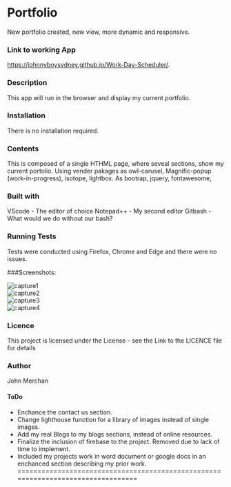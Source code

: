 # Portfolio
New portfolio created, new view, more dynamic and responsive.

### Link to working App

https://johnnyboysydney.github.io/Work-Day-Scheduler/.

### Description
This app will run in the browser and display my current portfolio.

### Installation
There is no installation required.

### Contents
This is composed of a single HTHML page, where seveal sections, show my current portolio. 
Using vender pakages as owl-carusel, Magnific-popup (work-in-progress), isotope, lightbox.
As bootrap, jquery, fontawesome,

### Built with
VScode - The editor of choice
Notepad++ - My second editor
Gitbash - What would we do without our bash?

### Running Tests
Tests were conducted using Firefox, Chrome and Edge and there were no issues.

###Screenshots:

![capture1](https://user-images.githubusercontent.com/54227198/79071988-fb326c80-7d21-11ea-86d2-ba50ac6d57f9.JPG)<br>
![capture2](https://user-images.githubusercontent.com/54227198/79071992-fc639980-7d21-11ea-9b58-7ef40ea6bf97.JPG)<br>
![capture3](https://user-images.githubusercontent.com/54227198/79071993-fcfc3000-7d21-11ea-8293-462454fc7596.JPG)<br>
![capture4](https://user-images.githubusercontent.com/54227198/79071994-fd94c680-7d21-11ea-93fe-1ab98087be7f.JPG)<br>

### Licence
This project is licensed under the  License - see the Link to the LICENCE file for details

### Author
John Merchan

#### ToDo
* Enchance the contact us section.
* Change lighthouse function for a library of images instead of single images.
* Add my real Blogs to my blogs sections, instead of online resources.
* Finalize the inclusion of firebase to the project. Removed due to lack of time to implement.
* Included my projects work in word document or google docs in an enchanced section describing my prior work.
=================================================================================
